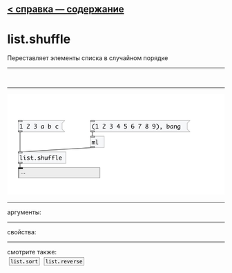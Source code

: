 [< справка — содержание](index.html)
---

# list.shuffle


Переставляет элементы списка в случайном порядке

---

<br>


---


![example](examples/list.shuffle-example.jpg)

---
аргументы:


---
свойства:


---
смотрите также:<br>
[![list.sort](img/object_list.sort.png)](list.sort.html)
[![list.reverse](img/object_list.reverse.png)](list.reverse.html)
